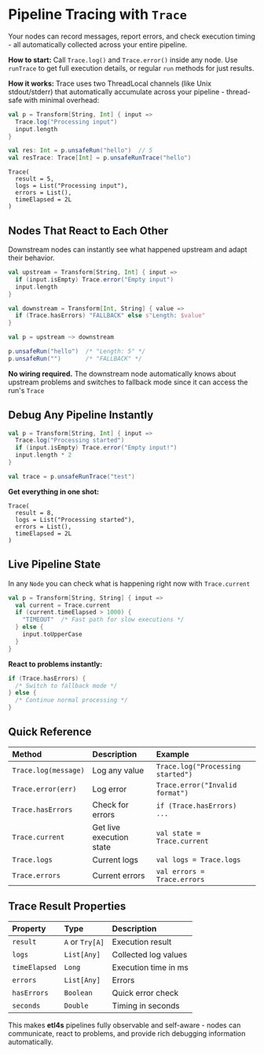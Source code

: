 # Pipeline Tracing with `Trace`

Your nodes can record messages, report errors, and check execution timing - all automatically collected across your entire pipeline.


**How to start:** Call `Trace.log()` and `Trace.error()` inside any node. Use `runTrace` to get full execution details, or regular `run` methods for just results.

**How it works:** Trace uses two ThreadLocal channels (like Unix stdout/stderr) that automatically accumulate across your pipeline - thread-safe with minimal overhead:

```scala
val p = Transform[String, Int] { input =>
  Trace.log("Processing input")
  input.length
}

val res: Int = p.unsafeRun("hello")  // 5
val resTrace: Trace[Int] = p.unsafeRunTrace("hello")
```

```
Trace(
  result = 5,
  logs = List("Processing input"),
  errors = List(),
  timeElapsed = 2L
)
```

## Nodes That React to Each Other

Downstream nodes can instantly see what happened upstream and adapt their behavior.

```scala
val upstream = Transform[String, Int] { input =>
  if (input.isEmpty) Trace.error("Empty input")
  input.length
}

val downstream = Transform[Int, String] { value =>
  if (Trace.hasErrors) "FALLBACK" else s"Length: $value"  
}

val p = upstream ~> downstream

p.unsafeRun("hello")  /* "Length: 5" */
p.unsafeRun("")       /* "FALLBACK" */
```

**No wiring required.** The downstream node automatically knows about upstream problems and switches to fallback mode since it can access the run's `Trace`

## Debug Any Pipeline Instantly

```scala
val p = Transform[String, Int] { input =>
  Trace.log("Processing started")
  if (input.isEmpty) Trace.error("Empty input!")
  input.length * 2
}

val trace = p.unsafeRunTrace("test")
```

**Get everything in one shot:**
```
Trace(
  result = 8,
  logs = List("Processing started"),
  errors = List(),
  timeElapsed = 2L
)
```

## Live Pipeline State

In any `Node` you can check what is happening right now with `Trace.current`

```scala
val p = Transform[String, String] { input =>
  val current = Trace.current
  if (current.timeElapsed > 1000) {
    "TIMEOUT"  /* Fast path for slow executions */
  } else {
    input.toUpperCase
  }
}
```

**React to problems instantly:**
```scala
if (Trace.hasErrors) {
  /* Switch to fallback mode */
} else {
  /* Continue normal processing */
}
```

## Quick Reference


| Method | Description | Example |
|:-------|:------------|:--------|
| `Trace.log(message)` | Log any value | `Trace.log("Processing started")` |
| `Trace.error(err)` | Log error | `Trace.error("Invalid format")` |  
| `Trace.hasErrors` | Check for errors | `if (Trace.hasErrors) ...` |
| `Trace.current` | Get live execution state | `val state = Trace.current` |
| `Trace.logs` | Current logs | `val logs = Trace.logs` |
| `Trace.errors` | Current errors | `val errors = Trace.errors` |

## Trace Result Properties

| Property | Type | Description |
|:---------|:-----|:------------|
| `result` | `A` or `Try[A]` | Execution result |
| `logs` | `List[Any]` | Collected log values |
| `timeElapsed` | `Long` | Execution time in ms |
| `errors` | `List[Any]` | Errors |
| `hasErrors` | `Boolean` | Quick error check |
| `seconds` | `Double` | Timing in seconds |

This makes **etl4s** pipelines fully observable and self-aware - nodes can communicate, react to problems, and provide rich debugging information automatically.
